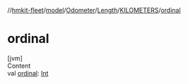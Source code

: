 //[hmkit-fleet](../../../../../index.md)/[model](../../../index.md)/[Odometer](../../index.md)/[Length](../index.md)/[KILOMETERS](index.md)/[ordinal](ordinal.md)



# ordinal  
[jvm]  
Content  
val [ordinal](ordinal.md): [Int](https://kotlinlang.org/api/latest/jvm/stdlib/kotlin/-int/index.html)  



